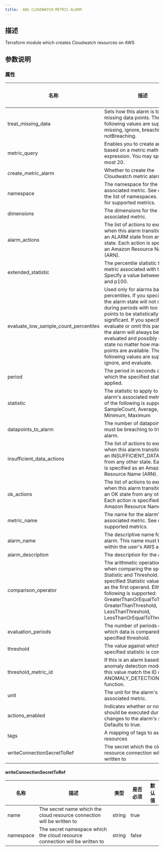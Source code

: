 ```yaml
---
title:  AWS CLOUDWATCH-METRIC-ALARM
---
```


## 描述

Terraform module which creates Cloudwatch resources on AWS

## 参数说明


### 属性

 名称 | 描述 | 类型 | 是否必须 | 默认值 
 ------------ | ------------- | ------------- | ------------- | ------------- 
 treat_missing_data | Sets how this alarm is to handle missing data points. The following values are supported: missing, ignore, breaching and notBreaching. | string | false |  
 metric_query | Enables you to create an alarm based on a metric math expression. You may specify at most 20. | any | false |  
 create_metric_alarm | Whether to create the Cloudwatch metric alarm | bool | false |  
 namespace | The namespace for the alarm's associated metric. See docs for the list of namespaces. See docs for supported metrics. | string | false |  
 dimensions | The dimensions for the alarm's associated metric. | any | false |  
 alarm_actions | The list of actions to execute when this alarm transitions into an ALARM state from any other state. Each action is specified as an Amazon Resource Name (ARN). | list(string) | false |  
 extended_statistic | The percentile statistic for the metric associated with the alarm. Specify a value between p0.0 and p100. | string | false |  
 evaluate_low_sample_count_percentiles | Used only for alarms based on percentiles. If you specify ignore, the alarm state will not change during periods with too few data points to be statistically significant. If you specify evaluate or omit this parameter, the alarm will always be evaluated and possibly change state no matter how many data points are available. The following values are supported: ignore, and evaluate. | string | false |  
 period | The period in seconds over which the specified statistic is applied. | string | false |  
 statistic | The statistic to apply to the alarm's associated metric. Either of the following is supported: SampleCount, Average, Sum, Minimum, Maximum | string | false |  
 datapoints_to_alarm | The number of datapoints that must be breaching to trigger the alarm. | number | false |  
 insufficient_data_actions | The list of actions to execute when this alarm transitions into an INSUFFICIENT_DATA state from any other state. Each action is specified as an Amazon Resource Name (ARN). | list(string) | false |  
 ok_actions | The list of actions to execute when this alarm transitions into an OK state from any other state. Each action is specified as an Amazon Resource Name (ARN). | list(string) | false |  
 metric_name | The name for the alarm's associated metric. See docs for supported metrics. | string | false |  
 alarm_name | The descriptive name for the alarm. This name must be unique within the user's AWS account. | string | true |  
 alarm_description | The description for the alarm. | string | false |  
 comparison_operator | The arithmetic operation to use when comparing the specified Statistic and Threshold. The specified Statistic value is used as the first operand. Either of the following is supported: GreaterThanOrEqualToThreshold, GreaterThanThreshold, LessThanThreshold, LessThanOrEqualToThreshold. | string | true |  
 evaluation_periods | The number of periods over which data is compared to the specified threshold. | number | true |  
 threshold | The value against which the specified statistic is compared. | number | false |  
 threshold_metric_id | If this is an alarm based on an anomaly detection model, make this value match the ID of the ANOMALY_DETECTION_BAND function. | string | false |  
 unit | The unit for the alarm's associated metric. | string | false |  
 actions_enabled | Indicates whether or not actions should be executed during any changes to the alarm's state. Defaults to true. | bool | false |  
 tags | A mapping of tags to assign to all resources | map(string) | false |  
 writeConnectionSecretToRef | The secret which the cloud resource connection will be written to | [writeConnectionSecretToRef](#writeConnectionSecretToRef) | false |  


#### writeConnectionSecretToRef

 名称 | 描述 | 类型 | 是否必须 | 默认值 
 ------------ | ------------- | ------------- | ------------- | ------------- 
 name | The secret name which the cloud resource connection will be written to | string | true |  
 namespace | The secret namespace which the cloud resource connection will be written to | string | false |  
